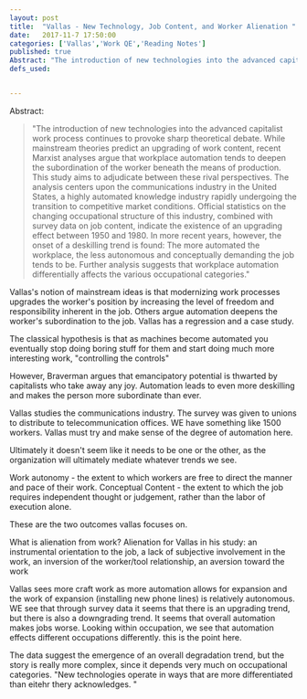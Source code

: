 ```yaml
---
layout: post
title:  "Vallas - New Technology, Job Content, and Worker Alienation "
date:   2017-11-7 17:50:00
categories: ['Vallas','Work QE','Reading Notes']
published: true
Abstract: "The introduction of new technologies into the advanced capitalist work process continues to provoke sharp theoretical debate. While mainstream theories predict an upgrading of work content, recent Marxist analyses argue that workplace automation tends to deepen the subordination of the worker beneath the means of production. This study aims to adjudicate between these rival perspectives. The analysis centers upon the communications industry in the United States, a highly automated knowledge industry rapidly undergoing the transition to competitive market conditions. Official statistics on the changing occupational structure of this industry, combined with survey data on job content, indicate the existence of an upgrading effect between 1950 and 1980. In more recent years, however, the onset of a deskilling trend is found: The more automated the workplace, the less autonomous and conceptually demanding the job tends to be. Further analysis suggests that workplace automation differentially affects the various occupational categories."
defs_used:


---
```

Abstract:
> "The introduction of new technologies into the advanced capitalist work process continues to provoke sharp theoretical debate. While mainstream theories predict an upgrading of work content, recent Marxist analyses argue that workplace automation tends to deepen the subordination of the worker beneath the means of production. This study aims to adjudicate between these rival perspectives. The analysis centers upon the communications industry in the United States, a highly automated knowledge industry rapidly undergoing the transition to competitive market conditions. Official statistics on the changing occupational structure of this industry, combined with survey data on job content, indicate the existence of an upgrading effect between 1950 and 1980. In more recent years, however, the onset of a deskilling trend is found: The more automated the workplace, the less autonomous and conceptually demanding the job tends to be. Further analysis suggests that workplace automation differentially affects the various occupational categories."

Vallas's notion of mainstream ideas is that modernizing work processes upgrades the worker's position by increasing the level of freedom and responsibility inherent in the job. Others argue automation deepens the worker's subordination to the job. Vallas has a regression and a case study.

The classical hypothesis is that as machines become automated you eventually stop doing boring stuff for them and start doing much more interesting work, "controlling the controls"

However, Braverman argues that emancipatory potential is thwarted by capitalists who take away any joy. Automation leads to even more deskilling and makes the person more subordinate than ever.

Vallas studies the communications industry. The survey was given to unions to distribute to telecommunication offices. WE have something like 1500 workers.  Vallas must try and make sense of the degree of automation here.

Ultimately it doesn't seem like it needs to be one or the other, as the organization will ultimately mediate whatever trends we see.

Work autonomy - the extent to which workers are free to direct the manner and pace of their work.
Conceptual Content - the extent to which the job requires independent thought or judgement, rather than the labor of execution alone.

These are the two outcomes vallas focuses on.

What is alienation from work?
<def>Alienation for Vallas in his study: an instrumental orientation to the job, a lack of subjective involvement in the work, an inversion of the worker/tool relationship, an aversion toward the work</def>

Vallas sees more craft work as more automation allows for expansion and the work of expansion (installing new phone lines) is relatively autonomous. WE see that through survey data it seems that there is an upgrading trend, but there is also a downgrading trend.  It seems that overall automation makes jobs worse. Looking within occupation, we see that automation effects different occupations differently. this is the point here.

The data suggest the emergence of an overall degradation trend, but the story is really more complex, since it depends very much on occupational categories. "New technologies operate in ways that are more differentiated than eitehr thery acknowledges. "
